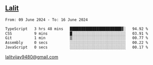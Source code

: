 ## [Lalit](https://lalit.sh)

<!--START_SECTION:waka-->

```txt
From: 09 June 2024 - To: 16 June 2024

TypeScript   3 hrs 48 mins   ███████████████████████▓░   94.92 %
CSS          9 mins          █░░░░░░░░░░░░░░░░░░░░░░░░   03.91 %
Git          1 min           ▒░░░░░░░░░░░░░░░░░░░░░░░░   00.77 %
Assembly     0 secs          ░░░░░░░░░░░░░░░░░░░░░░░░░   00.22 %
JavaScript   0 secs          ░░░░░░░░░░░░░░░░░░░░░░░░░   00.17 %
```

<!--END_SECTION:waka-->

lalitvijay9480@gmail.com
